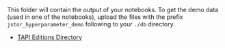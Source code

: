 This folder will contain the output of your notebooks. To get the demo data (used in one of the notebooks), upload the files with the prefix `jstor_hyperparameter_demo` following to your `./db` directory.

* [TAPI Editions Directory](https://www.dropbox.com/sh/51viylnaqlrcsy9/AAAfW8KcVu-PlU_APGXhDd-Va?dl=0)